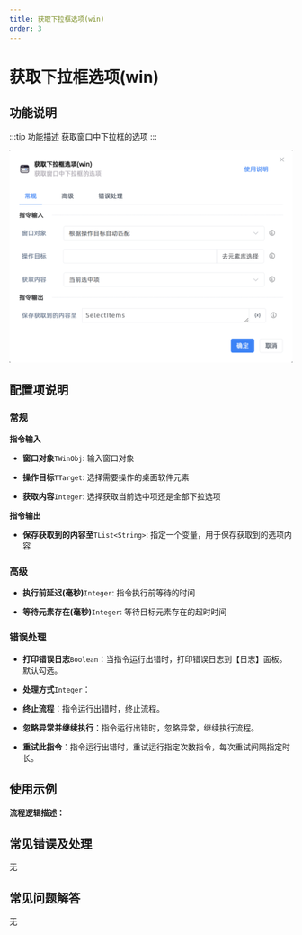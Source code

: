 ```yaml
---
title: 获取下拉框选项(win)
order: 3
---
```


# 获取下拉框选项(win)

## 功能说明

:::tip 功能描述
获取窗口中下拉框的选项
:::

![获取下拉框选项(win)](../../../assets/获取下拉框选项(win)_command.png)

## 配置项说明

### 常规

**指令输入**

- **窗口对象**`TWinObj`: 输入窗口对象

- **操作目标**`TTarget`: 选择需要操作的桌面软件元素

- **获取内容**`Integer`: 选择获取当前选中项还是全部下拉选项


**指令输出**

- **保存获取到的内容至**`TList<String>`: 指定一个变量，用于保存获取到的选项内容

### 高级

- **执行前延迟(毫秒)**`Integer`: 指令执行前等待的时间

- **等待元素存在(毫秒)**`Integer`: 等待目标元素存在的超时时间

### 错误处理

- **打印错误日志**`Boolean`：当指令运行出错时，打印错误日志到【日志】面板。默认勾选。

- **处理方式**`Integer`：

 - **终止流程**：指令运行出错时，终止流程。

 - **忽略异常并继续执行**：指令运行出错时，忽略异常，继续执行流程。

 - **重试此指令**：指令运行出错时，重试运行指定次数指令，每次重试间隔指定时长。

## 使用示例

**流程逻辑描述：** 

## 常见错误及处理

无

## 常见问题解答

无

